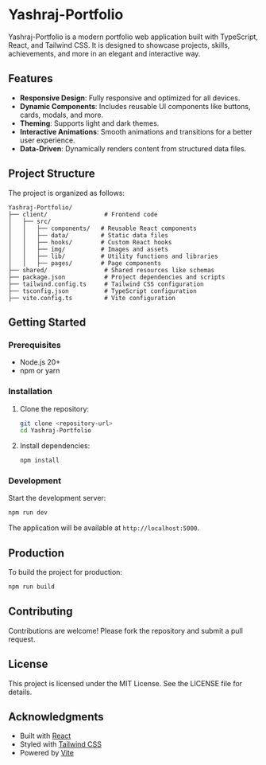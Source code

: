 # Yashraj-Portfolio

Yashraj-Portfolio is a modern portfolio web application built with TypeScript, React, and Tailwind CSS. It is designed to showcase projects, skills, achievements, and more in an elegant and interactive way.

## Features

- **Responsive Design**: Fully responsive and optimized for all devices.
- **Dynamic Components**: Includes reusable UI components like buttons, cards, modals, and more.
- **Theming**: Supports light and dark themes.
- **Interactive Animations**: Smooth animations and transitions for a better user experience.
- **Data-Driven**: Dynamically renders content from structured data files.

## Project Structure

The project is organized as follows:

```
Yashraj-Portfolio/
├── client/                # Frontend code
│   ├── src/
│   │   ├── components/   # Reusable React components
│   │   ├── data/         # Static data files
│   │   ├── hooks/        # Custom React hooks
│   │   ├── img/          # Images and assets
│   │   ├── lib/          # Utility functions and libraries
│   │   ├── pages/        # Page components
├── shared/                # Shared resources like schemas
├── package.json           # Project dependencies and scripts
├── tailwind.config.ts     # Tailwind CSS configuration
├── tsconfig.json          # TypeScript configuration
├── vite.config.ts         # Vite configuration
```

## Getting Started

### Prerequisites

- Node.js 20+
- npm or yarn

### Installation

1. Clone the repository:
   ```bash
   git clone <repository-url>
   cd Yashraj-Portfolio
   ```

2. Install dependencies:
   ```bash
   npm install
   ```

### Development

Start the development server:

```bash
npm run dev
```

The application will be available at `http://localhost:5000`.

## Production

To build the project for production:

```bash
npm run build
```

## Contributing

Contributions are welcome! Please fork the repository and submit a pull request.

## License

This project is licensed under the MIT License. See the LICENSE file for details.

## Acknowledgments

- Built with [React](https://reactjs.org/)
- Styled with [Tailwind CSS](https://tailwindcss.com/)
- Powered by [Vite](https://vitejs.dev/)